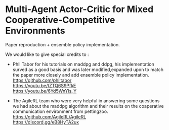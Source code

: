 # Multi-Agent Actor-Critic for Mixed Cooperative-Competitive Environments 
Paper reproduction + ensemble policy implementation.

We would like to give special credits to :
- Phil Tabor for his tutorials on maddpg and ddpg, his implementation surved as a good basis and was later modified,expanded upon to match the paper more closely and add ensemble policy implementation. <br>
https://github.com/philtabor <br>
https://youtu.be/tZTQ6S9PfkE <br>
https://youtu.be/6Yd5WnYls_Y <br>

- The AgileRL team who were very helpful in answering some questions we had about the maddpg algorithm and their results on the coaperative communication environment from pettingzoo.<br>
https://github.com/AgileRL/AgileRL <br>
https://discord.gg/eB8HyTA2ux <br>
